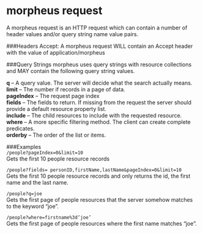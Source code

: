morpheus request
========
A morpheus request is an HTTP request which can contain a number of header values and/or query string name value pairs.

###Headers
Accept: A morpheus request WILL contain an Accept header with the value of application/morpheus

###Query Strings
morpheus uses query strings with resource collections and MAY contain the following query string values.

**q** – A query value. The server will decide what the search actually means.  
**limit** – The number if records in a page of data.  
**pageIndex** – The request page index  
**fields** – The fields to return. If missing from the request the server should provide a default resource property list.  
**include** – The child resources to include with the requested resource.  
**where** – A more specific filtering method. The client can create complete predicates.  
**orderby** – The order of the list or items.  

###Examples  
`/people?pageIndex=0&limit=10`  
Gets the first 10 people resource records  

`/people?fields= personID,firstName,lastName&pageIndex=0&limit=10`  
Gets the first 10 people resource records and only returns the id, the first name and the last name.

`/people?q=joe`  
Gets the first page of people resources that the server somehow matches to the keyword “joe”.

`/people?where=firstname%3d’joe’`  
Gets the first page of people resources where the first name matches “joe”.  







